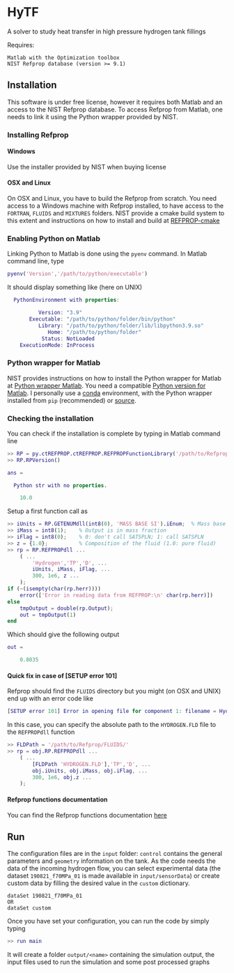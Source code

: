 # HyTF

A solver to study heat transfer in high pressure hydrogen tank fillings

Requires:

```text
Matlab with the Optimization toolbox
NIST Refprop database (version >= 9.1)
```

## Installation

This software is under free license, however it requires both Matlab and an access to the NIST Refprop database. To access Refprop from Matlab, one needs to link it using the Python wrapper provided by NIST.

### Installing Refprop

#### Windows

Use the installer provided by NIST when buying license

#### OSX and Linux

On OSX and Linux, you have to build the Refprop from scratch. You need access to a Windows machine with Refprop installed, to have access to the `FORTRAN`, `FLUIDS` and `MIXTURES` folders. NIST provide a cmake build system to this extent and instructions on how to install and build at [REFPROP-cmake](https://github.com/usnistgov/REFPROP-cmake)

### Enabling Python on Matlab

Linking Python to Matlab is done using the `pyenv` command. In Matlab command line, type

```matlab
pyenv('Version','/path/to/python/executable')
```

It should display something like (here on UNIX)

```matlab
  PythonEnvironment with properties:

          Version: "3.9"
       Executable: "/path/to/python/folder/bin/python"
          Library: "/path/to/python/folder/lib/libpython3.9.so"
             Home: "/path/to/python/folder"
           Status: NotLoaded
    ExecutionMode: InProcess
```

### Python wrapper for Matlab

NIST provides instructions on how to install the Python wrapper for Matlab at [Python wrapper Matlab](https://github.com/usnistgov/REFPROP-wrappers/tree/master/wrappers/MATLAB). You need a compatible [Python version for Matlab](https://www.mathworks.com/content/dam/mathworks/mathworks-dot-com/support/sysreq/files/python-compatibility.pdf). I personally use a [conda](https://docs.conda.io/projects/conda/en/latest/user-guide/install/index.html#) environment, with the Python wrapper installed from `pip` (recommended) or [source](https://pypi.org/project/ctREFPROP/#files).

### Checking the installation

You can check if the installation is complete by typing in Matlab command line

```matlab
>> RP = py.ctREFPROP.ctREFPROP.REFPROPFunctionLibrary('/path/to/Refprop/library');
>> RP.RPVersion()

ans =

  Python str with no properties.

    10.0
```

Setup a first function call as

```matlab
>> iUnits = RP.GETENUMdll(int8(0), 'MASS BASE SI').iEnum;  % Mass base SI units
>> iMass = int8(1);    % Output is in mass fraction
>> iFlag = int8(0);    % 0: don't call SATSPLN; 1: call SATSPLN
>> z = {1.0};          % Composition of the fluid (1.0: pure fluid)
>> rp = RP.REFPROPdll ...
    ( ...
        'Hydrogen','TP','D', ...
        iUnits, iMass, iFlag, ...
        300, 1e6, z ...
    );
if (~(isempty(char(rp.herr))))
    error(['Error in reading data from REFPROP:\n' char(rp.herr)])
else
    tmpOutput = double(rp.Output);
    out = tmpOutput(1)
end
```

Which should give the following output

```matlab
out =

    0.8035
```

#### Quick fix in case of **[SETUP error 101]**

Refprop should find the `FLUIDS` directory but you might (on OSX and UNIX) end up with an error code like

```matlab
[SETUP error 101] Error in opening file for component 1: filename = Hydrogen.FLD
```

In this case, you can specify the absolute path to the `HYDROGEN.FLD` file to the `REFPROPdll` function

```matlab
>> FLDPath = '/path/to/Refprop/FLUIDS/'
>> rp = obj.RP.REFPROPdll ...
    ( ...
        [FLDPath 'HYDROGEN.FLD'],'TP','D', ...
        obj.iUnits, obj.iMass, obj.iFlag, ...
        300, 1e6, obj.z ...
    );
```

#### Refprop functions documentation

You can find the Refprop functions documentation [here](https://refprop-docs.readthedocs.io/en/latest/DLL/high_level.html#)

## Run

The configuration files are in the `input` folder: `control` contains the general parameters and `geometry` information on the tank. As the code needs the data of the incoming hydrogen flow, you can select experimental data (the dataset `190821_f70MPa_01` is made available in `input/sensorData`) or create custom data by filling the desired value in the `custom` dictionary.

```text
dataSet 190821_f70MPa_01
OR
dataSet custom
```

Once you have set your configuration, you can run the code by simply typing

```matlab
>> run main
```

It will create a folder `output/<name>` containing the simulation output, the input files used to run the simulation and some post processed graphs
